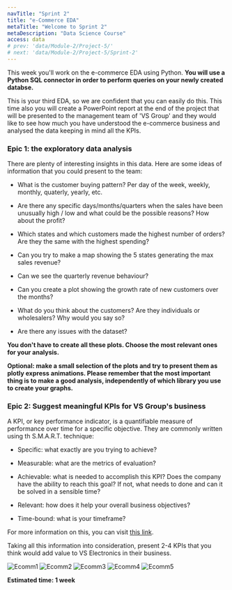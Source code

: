 ```yaml
---
navTitle: "Sprint 2"
title: "e-Commerce EDA"
metaTitle: "Welcome to Sprint 2"
metaDescription: "Data Science Course"
access: data
# prev: 'data/Module-2/Project-5/'
# next: 'data/Module-2/Project-5/Sprint-2'
---
```


This week you'll work on the e-commerce EDA using Python. **You will use a Python SQL connector in order to perform queries on your newly created databse.**

This is your third EDA, so we are confident that you can easily do this. This time also you will create a PowerPoint report at the end of the project that will be presented to the management team of 'VS Group' and they would like to see how much you have understood the e-commerce business and analysed the data keeping in mind all the KPIs.

### Epic 1: the exploratory data analysis

There are plenty of interesting insights in this data. Here are some ideas of information that you could present to the team:

- What is the customer buying pattern? Per day of the week, weekly, monthly, quaterly, yearly, etc.

- Are there any specific days/months/quarters when the sales have been unusually high / low and what could be the possible reasons? How about the profit?

- Which states and which customers made the highest number of orders? Are they the same with the highest spending?

- Can you try to make a map showing the 5 states generating the max sales revenue?

- Can we see the quarterly revenue behaviour?

- Can you create a plot showing the growth rate of new customers over the months?

- What do you think about the customers? Are they individuals or wholesalers? Why would you say so?

- Are there any issues with the dataset?

**You don't have to create all these plots. Choose the most relevant ones for your analysis.**

**Optional: make a small selection of the plots and try to present them as plotly express animations. Please remember that the most important thing is to make a good analysis, independently of which library you use to create your graphs.**

### Epic 2: Suggest meaningful KPIs for VS Group's business

A KPI, or key performance indicator, is a quantifiable measure of performance over time for a specific objective. They are commonly written using th S.M.A.R.T. technique:

- Specific: what exactly are you trying to achieve?

- Measurable: what are the metrics of evaluation?

- Achievable: what is needed to accomplish this KPI? Does the company have the ability to reach this goal? If not, what needs to done and can it be solved in a sensible time?

- Relevant: how does it help your overall business objectives?

- Time-bound: what is your timeframe?

For more information on this, you can visit [this link](https://mileiq.com/blog-en-gb/smart-business-goals).

Taking all this information into consideration, present 2-4 KPIs that you think would add value to VS Electronics in their business.

![Ecomm1](staticAsset/data/Module-2/Project-5/ecom-1.jfif)
![Ecomm2](staticAsset/data/Module-2/Project-5/ecom-2.jfif)
![Ecomm3](staticAsset/data/Module-2/Project-5/ecom-3.jfif)
![Ecomm4](staticAsset/data/Module-2/Project-5/ecom-4.jfif)
![Ecomm5](staticAsset/data/Module-2/Project-5/ecom-5.jfif)

**Estimated time: 1 week**
